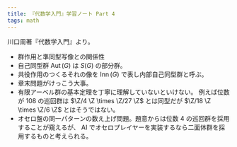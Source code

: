 ```yaml
---
title: 『代数学入門』学習ノート Part 4
tags: math
---
```


川口周著『代数学入門』より。

* 群作用と準同型写像との関係性
* 自己同型群 $\operatorname{Aut}(G)$ は $S(G)$ の部分群。
* 共役作用のつくるそれの像を $\operatorname{Inn}(G)$ で表し内部自己同型群と呼ぶ。
* 章末問題がけっこう大事。
* 有限アーベル群の基本定理を丁寧に理解していないといけない。
  例えば位数が 108 の巡回群は $\Z/4 \Z \times \Z/27 \Z$ とは同型だが
  $\Z/18 \Z \times \Z/6 \Z$ とはそうではない。
* オセロ盤の同一パターンの数え上げ問題。題意からは位数 4 の巡回群を採用することが窺えるが、
  AI でオセロプレイヤーを実装するなら二面体群を採用するものと考えられる。
